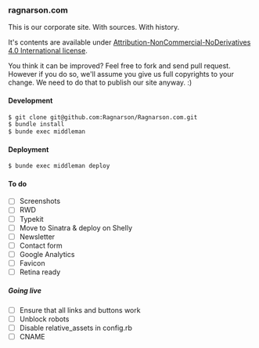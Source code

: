 ### ragnarson.com

This is our corporate site. With sources. With history.

It's contents are available under
[Attribution-NonCommercial-NoDerivatives 4.0 International license](http://creativecommons.org/licenses/by-nc-nd/4.0/).

You think it can be improved? Feel free to fork and send pull request.
However if you do so, we'll assume you give us full copyrights to your change.
We need to do that to publish our site anyway. :)

#### Development

```sh
$ git clone git@github.com:Ragnarson/Ragnarson.com.git
$ bundle install
$ bunde exec middleman
```

#### Deployment

```sh
$ bunde exec middleman deploy
```

#### To do

- [ ] Screenshots
- [ ] RWD
- [ ] Typekit
- [ ] Move to Sinatra & deploy on Shelly
- [ ] Newsletter
- [ ] Contact form
- [ ] Google Analytics
- [ ] Favicon
- [ ] Retina ready

##### Going live

- [ ] Ensure that all links and buttons work 
- [ ] Unblock robots
- [ ] Disable relative_assets in config.rb
- [ ] CNAME
